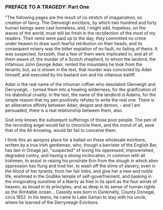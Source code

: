 ### PREFACE TO A TRAGEDY: Part One

"The following pages are the result of no stretch of imagaination, no creation of fancy. The Glenveigh evictions, by which two hundred and forty human beings were cast homeless, and, I might add, hopeless, on the waves of the world, must still be fresh in the recollection of the most of my readers. Their rents were paid up to the day; they committed no crime under heaven to draw such fearful retribution on their heads, and its consequent misery was the bitter expiation of no fault, no failing of theirs. It was suspected, forsooth, that a few of them were implicated in, and all of them aware of, the murder of a Scotch shepherd, to whom the landord, the infamous John George Adair, rented the mountains he took from the tenants; but, as is shown in the text, that murder was concocted by Adair himself, and executed by his bastard son and his villanous bailiff.  

Adair is the real name of the inhuman ruffian who desolated Glenveigh and Derryveigh, - turned them into a howling wilderness, for the gratification of his diabolical cruelty. In the text, the name of the landlord is Adams, for the simple reason that my pen positively refutes to write the real one. There is an alliterative affinity between Adair, despot and demon, - and I am persuaded, there is a real relationship between them, also.  

God only knows the subsequnt sufferings of those poor people. The pen of the recording angel would fail to chronicle them, and the mond of all, save that of the All-knowing, would far fail to conceive them.  

I think this an apropos place for a ballad on these wholesale evictions, written by a true Irish gentleman, who, though a barrister of the English Bar, has lain in Omage jail, "suspected" of loving his oppressed, impoverished, degraded contry, and having a strong inclincation, in common with all Irishmen, to assist in raising his prostrate Erin from the slough in which alien oppression has flung and trod her; to wash off the slime of slavery, even in the blood of her tyrants, from her fair lmbs, and give her a new and noble life, enshined in the Godlike temple of self-goverfnement, and basking in the invigorating sunshine of a liberty as free in its spirit as the four winds of heaven, as broad in its principles, and as deep in its sense of human rights as the illimitable ocean... Cassidy was born in Dunkinelly, County Donegal, circa 1852\. In his teens, he came to Lake Gartan to stay with his uncle, where he learned of the Derryveagh Evictions.

